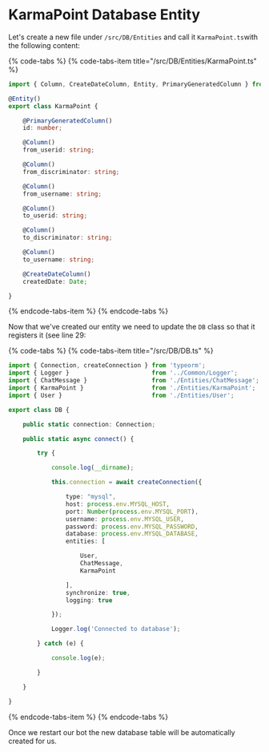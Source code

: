 # KarmaPoint Database Entity

Let's create a new file under `/src/DB/Entities` and call it `KarmaPoint.ts`with the following content:

{% code-tabs %}
{% code-tabs-item title="/src/DB/Entities/KarmaPoint.ts" %}
```typescript
import { Column, CreateDateColumn, Entity, PrimaryGeneratedColumn } from 'typeorm';

@Entity()
export class KarmaPoint {

    @PrimaryGeneratedColumn()
    id: number;

    @Column()
    from_userid: string;

    @Column()
    from_discriminator: string;

    @Column()
    from_username: string;

    @Column()
    to_userid: string;

    @Column()
    to_discriminator: string;

    @Column()
    to_username: string;

    @CreateDateColumn()
    createdDate: Date;

}
```
{% endcode-tabs-item %}
{% endcode-tabs %}

Now that we've created our entity we need to update the `DB` class so that it registers it \(see line 29:

{% code-tabs %}
{% code-tabs-item title="/src/DB/DB.ts" %}
```typescript
import { Connection, createConnection } from 'typeorm';
import { Logger }                       from '../Common/Logger';
import { ChatMessage }                  from './Entities/ChatMessage';
import { KarmaPoint }                   from './Entities/KarmaPoint';
import { User }                         from './Entities/User';

export class DB {

    public static connection: Connection;

    public static async connect() {

        try {

            console.log(__dirname);

            this.connection = await createConnection({

                type: "mysql",
                host: process.env.MYSQL_HOST,
                port: Number(process.env.MYSQL_PORT),
                username: process.env.MYSQL_USER,
                password: process.env.MYSQL_PASSWORD,
                database: process.env.MYSQL_DATABASE,
                entities: [

                    User,
                    ChatMessage,
                    KarmaPoint

                ],
                synchronize: true,
                logging: true

            });

            Logger.log('Connected to database');

        } catch (e) {

            console.log(e);

        }

    }

}

```
{% endcode-tabs-item %}
{% endcode-tabs %}

Once we restart our bot the new database table will be automatically created for us.

